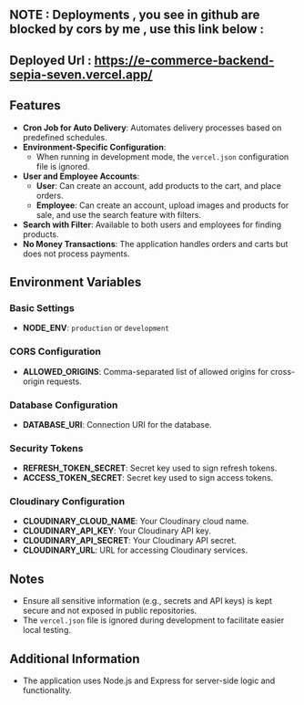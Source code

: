 ## NOTE : Deployments , you see in  github are blocked by cors by me , use this link below : 
## Deployed Url : https://e-commerce-backend-sepia-seven.vercel.app/

## Features

- **Cron Job for Auto Delivery**: Automates delivery processes based on predefined schedules.
- **Environment-Specific Configuration**:
  - When running in development mode, the `vercel.json` configuration file is ignored.
- **User and Employee Accounts**:
  - **User**: Can create an account, add products to the cart, and place orders.
  - **Employee**: Can create an account, upload images and products for sale, and use the search feature with filters.
- **Search with Filter**: Available to both users and employees for finding products.
- **No Money Transactions**: The application handles orders and carts but does not process payments.

## Environment Variables

### Basic Settings
- **NODE_ENV**: `production` or `development`

### CORS Configuration
- **ALLOWED_ORIGINS**: Comma-separated list of allowed origins for cross-origin requests.

### Database Configuration
- **DATABASE_URI**: Connection URI for the database.

### Security Tokens
- **REFRESH_TOKEN_SECRET**: Secret key used to sign refresh tokens.
- **ACCESS_TOKEN_SECRET**: Secret key used to sign access tokens.

### Cloudinary Configuration
- **CLOUDINARY_CLOUD_NAME**: Your Cloudinary cloud name.
- **CLOUDINARY_API_KEY**: Your Cloudinary API key.
- **CLOUDINARY_API_SECRET**: Your Cloudinary API secret.
- **CLOUDINARY_URL**: URL for accessing Cloudinary services.

## Notes
- Ensure all sensitive information (e.g., secrets and API keys) is kept secure and not exposed in public repositories.
- The `vercel.json` file is ignored during development to facilitate easier local testing.

## Additional Information
- The application uses Node.js and Express for server-side logic and functionality.
